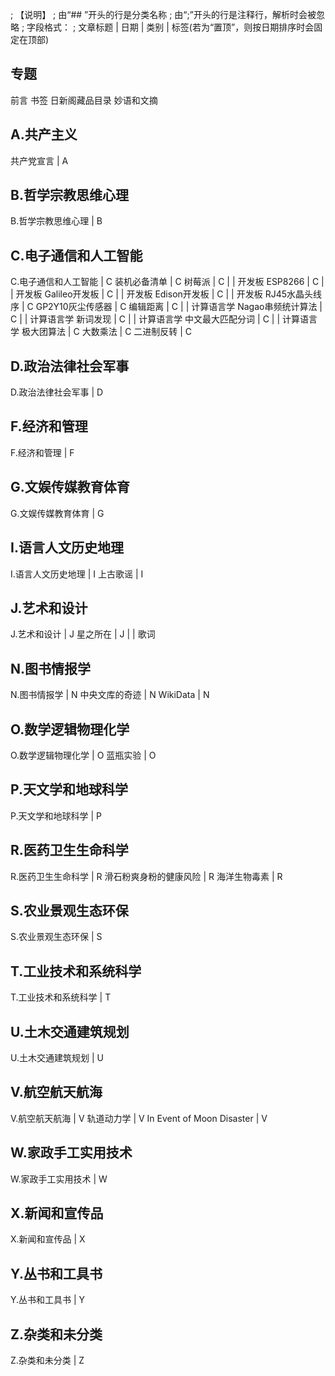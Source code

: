 ; 【说明】
; 由“## ”开头的行是分类名称
; 由“;”开头的行是注释行，解析时会被忽略
; 字段格式：
; 文章标题 | 日期 | 类别 | 标签(若为“置顶”，则按日期排序时会固定在顶部)


## 专题

前言
书签
日新阁藏品目录
妙语和文摘

## A.共产主义

共产党宣言 | A

## B.哲学宗教思维心理

B.哲学宗教思维心理 | B

## C.电子通信和人工智能

C.电子通信和人工智能 | C
装机必备清单 | C
树莓派 | C | | 开发板
ESP8266 | C | | 开发板
Galileo开发板 | C | | 开发板
Edison开发板 | C | | 开发板
RJ45水晶头线序 | C
GP2Y10灰尘传感器 | C
编辑距离 | C | | 计算语言学
Nagao串频统计算法 | C | | 计算语言学
新词发现 | C | | 计算语言学
中文最大匹配分词 | C | | 计算语言学
极大团算法 | C
大数乘法 | C
二进制反转 | C

## D.政治法律社会军事

D.政治法律社会军事 | D

## F.经济和管理

F.经济和管理 | F

## G.文娱传媒教育体育

G.文娱传媒教育体育 | G

## I.语言人文历史地理

I.语言人文历史地理 | I
上古歌谣 | I

## J.艺术和设计

J.艺术和设计 | J
星之所在 | J | | 歌词

## N.图书情报学

N.图书情报学 | N
中央文库的奇迹 | N
WikiData | N

## O.数学逻辑物理化学

O.数学逻辑物理化学 | O
蓝瓶实验 | O

## P.天文学和地球科学

P.天文学和地球科学 | P

## R.医药卫生生命科学

R.医药卫生生命科学 | R
滑石粉爽身粉的健康风险 | R
海洋生物毒素 | R

## S.农业景观生态环保

S.农业景观生态环保 | S

## T.工业技术和系统科学

T.工业技术和系统科学 | T

## U.土木交通建筑规划

U.土木交通建筑规划 | U

## V.航空航天航海

V.航空航天航海 | V
轨道动力学 | V
In Event of Moon Disaster | V

## W.家政手工实用技术

W.家政手工实用技术 | W

## X.新闻和宣传品

X.新闻和宣传品 | X

## Y.丛书和工具书

Y.丛书和工具书 | Y

## Z.杂类和未分类

Z.杂类和未分类 | Z
